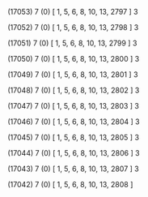 (17053) 7 (0) [ 1, 5, 6, 8, 10, 13, 2797 ] 3 


(17052) 7 (0) [ 1, 5, 6, 8, 10, 13, 2798 ] 3 


(17051) 7 (0) [ 1, 5, 6, 8, 10, 13, 2799 ] 3 


(17050) 7 (0) [ 1, 5, 6, 8, 10, 13, 2800 ] 3 


(17049) 7 (0) [ 1, 5, 6, 8, 10, 13, 2801 ] 3 


(17048) 7 (0) [ 1, 5, 6, 8, 10, 13, 2802 ] 3 


(17047) 7 (0) [ 1, 5, 6, 8, 10, 13, 2803 ] 3 


(17046) 7 (0) [ 1, 5, 6, 8, 10, 13, 2804 ] 3 


(17045) 7 (0) [ 1, 5, 6, 8, 10, 13, 2805 ] 3 


(17044) 7 (0) [ 1, 5, 6, 8, 10, 13, 2806 ] 3 


(17043) 7 (0) [ 1, 5, 6, 8, 10, 13, 2807 ] 3 


(17042) 7 (0) [ 1, 5, 6, 8, 10, 13, 2808 ]  

